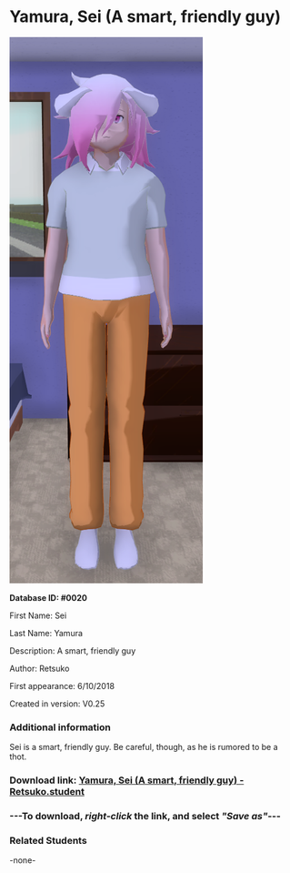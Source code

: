 # Yamura, Sei (A smart, friendly guy)

<img src="../../Files/Images/Yamura, Sei (A smart, friendly guy).png" title="Yamura, Sei (A smart, friendly guy) - Retsuko">

**Database ID: #0020**

First Name: Sei

Last Name: Yamura

Description: A smart, friendly guy

Author: Retsuko

First appearance: 6/10/2018

Created in version: V0.25

### Additional information

Sei is a smart, friendly guy. Be careful, though, as he is rumored to be a thot.

### Download link: <a href="https://raw.githubusercontent.com/Arbiter1223/Daigaku-Gurashi-Custom-Students/master/Files/Student%20Files/Yamura%2C%20Sei%20(A%20smart%2C%20friendly%20guy)%20-%20Retsuko.student">Yamura, Sei (A smart, friendly guy) - Retsuko.student</a>

### ---**To download, _right-click_ the link, and select _"Save as"_**---

### Related Students

-none-
